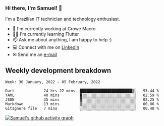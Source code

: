 ### Hi there, I'm Samuel! 👋

I'm a Brazilian IT technician and technology enthusiast.

- 🏢 I'm currently working at Crowe Macro
- 👨‍💻 I'm currently learning Flutter
- 📫 Ask me about anything, I am happy to help :)
- 💻 Connect with me on [LinkedIn](https://www.linkedin.com/in/samuel-s-marques/)
- ✉ Send me an [e-mail](mailto:samuel.s.marques@protonmail.com)

## Weekly development breakdown
<!--START_SECTION:waka-->
```text
Week: 30 January, 2022 - 05 February, 2022

Dart             24 hrs 22 mins  ███████████████████████▒░   93.44 % 
YAML             40 mins         ▓░░░░░░░░░░░░░░░░░░░░░░░░   02.59 % 
JSON             35 mins         ▓░░░░░░░░░░░░░░░░░░░░░░░░   02.25 % 
Markdown         13 mins         ▒░░░░░░░░░░░░░░░░░░░░░░░░   00.86 % 
GitIgnore file   7 mins          ░░░░░░░░░░░░░░░░░░░░░░░░░   00.48 % 
```
<!--END_SECTION:waka-->

[![Samuel's github activity graph](https://activity-graph.herokuapp.com/graph?username=samuel-s-marques&theme=react-dark)](https://github.com/samuel-s-marques)
